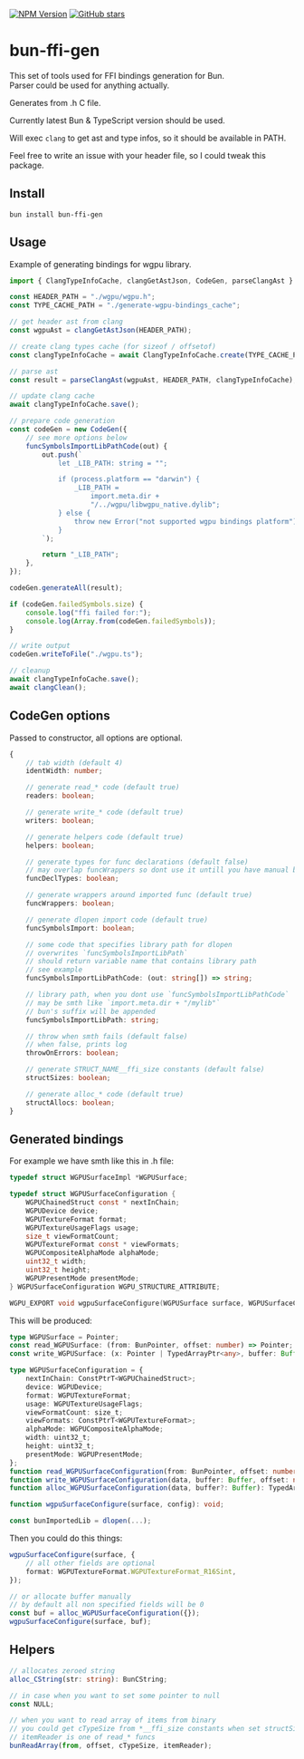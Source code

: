 [![NPM Version](https://badge.fury.io/js/bun-ffi-gen.svg?style=flat)](https://www.npmjs.com/package/bun-ffi-gen)
[![GitHub stars](https://img.shields.io/github/stars/Morglod/bun-ffi-gen.svg?style=social&label=Star)](https://GitHub.com/Morglod/bun-ffi-gen/)

# bun-ffi-gen

This set of tools used for FFI bindings generation for Bun.  
Parser could be used for anything actually.

Generates from .h C file.

Currently latest Bun & TypeScript version should be used.

Will exec `clang` to get ast and type infos, so it should be available in PATH.

Feel free to write an issue with your header file, so I could tweak this package.

## Install

```
bun install bun-ffi-gen
```

## Usage

Example of generating bindings for wgpu library.

```ts
import { ClangTypeInfoCache, clangGetAstJson, CodeGen, parseClangAst } from "bun-ffi-gen";

const HEADER_PATH = "./wgpu/wgpu.h";
const TYPE_CACHE_PATH = "./generate-wgpu-bindings_cache";

// get header ast from clang
const wgpuAst = clangGetAstJson(HEADER_PATH);

// create clang types cache (for sizeof / offsetof)
const clangTypeInfoCache = await ClangTypeInfoCache.create(TYPE_CACHE_PATH);

// parse ast
const result = parseClangAst(wgpuAst, HEADER_PATH, clangTypeInfoCache);

// update clang cache
await clangTypeInfoCache.save();

// prepare code generation
const codeGen = new CodeGen({
    // see more options below
    funcSymbolsImportLibPathCode(out) {
        out.push(`
            let _LIB_PATH: string = "";

            if (process.platform == "darwin") {
                _LIB_PATH =
                    import.meta.dir +
                    "/../wgpu/libwgpu_native.dylib";
            } else {
                throw new Error("not supported wgpu bindings platform");
            }
        `);

        return "_LIB_PATH";
    },
});

codeGen.generateAll(result);

if (codeGen.failedSymbols.size) {
    console.log("ffi failed for:");
    console.log(Array.from(codeGen.failedSymbols));
}

// write output
codeGen.writeToFile("./wgpu.ts");

// cleanup
await clangTypeInfoCache.save();
await clangClean();
```

## CodeGen options

Passed to constructor, all options are optional.

```ts
{
    // tab width (default 4)
    identWidth: number;

    // generate read_* code (default true)
    readers: boolean;

    // generate write_* code (default true)
    writers: boolean;

    // generate helpers code (default true)
    helpers: boolean;

    // generate types for func declarations (default false)
    // may overlap funcWrappers so dont use it untill you have manual bindings
    funcDeclTypes: boolean;

    // generate wrappers around imported func (default true)
    funcWrappers: boolean;

    // generate dlopen import code (default true)
    funcSymbolsImport: boolean;

    // some code that specifies library path for dlopen
    // overwrites `funcSymbolsImportLibPath`
    // should return variable name that contains library path
    // see example
    funcSymbolsImportLibPathCode: (out: string[]) => string;

    // library path, when you dont use `funcSymbolsImportLibPathCode`
    // may be smth like `import.meta.dir + "/mylib"`
    // bun's suffix will be appended
    funcSymbolsImportLibPath: string;

    // throw when smth fails (default false)
    // when false, prints log
    throwOnErrors: boolean;

    // generate STRUCT_NAME__ffi_size constants (default false)
    structSizes: boolean;

    // generate alloc_* code (default true)
    structAllocs: boolean;
}
```

## Generated bindings

For example we have smth like this in .h file:

```c
typedef struct WGPUSurfaceImpl *WGPUSurface;

typedef struct WGPUSurfaceConfiguration {
    WGPUChainedStruct const * nextInChain;
    WGPUDevice device;
    WGPUTextureFormat format;
    WGPUTextureUsageFlags usage;
    size_t viewFormatCount;
    WGPUTextureFormat const * viewFormats;
    WGPUCompositeAlphaMode alphaMode;
    uint32_t width;
    uint32_t height;
    WGPUPresentMode presentMode;
} WGPUSurfaceConfiguration WGPU_STRUCTURE_ATTRIBUTE;

WGPU_EXPORT void wgpuSurfaceConfigure(WGPUSurface surface, WGPUSurfaceConfiguration const * config) WGPU_FUNCTION_ATTRIBUTE;
```

This will be produced:

```ts
type WGPUSurface = Pointer;
const read_WGPUSurface: (from: BunPointer, offset: number) => Pointer;
const write_WGPUSurface: (x: Pointer | TypedArrayPtr<any>, buffer: Buffer, offset: number) => void;

type WGPUSurfaceConfiguration = {
    nextInChain: ConstPtrT<WGPUChainedStruct>;
    device: WGPUDevice;
    format: WGPUTextureFormat;
    usage: WGPUTextureUsageFlags;
    viewFormatCount: size_t;
    viewFormats: ConstPtrT<WGPUTextureFormat>;
    alphaMode: WGPUCompositeAlphaMode;
    width: uint32_t;
    height: uint32_t;
    presentMode: WGPUPresentMode;
};
function read_WGPUSurfaceConfiguration(from: BunPointer, offset: number): WGPUSurfaceConfiguration;
function write_WGPUSurfaceConfiguration(data, buffer: Buffer, offset: number): void;
function alloc_WGPUSurfaceConfiguration(data, buffer?: Buffer): TypedArrayPtr<WGPUSurfaceConfiguration>;

function wgpuSurfaceConfigure(surface, config): void;

const bunImportedLib = dlopen(...);
```

Then you could do this things:

```ts
wgpuSurfaceConfigure(surface, {
    // all other fields are optional
    format: WGPUTextureFormat.WGPUTextureFormat_R16Sint,
});

// or allocate buffer manually
// by default all non specified fields will be 0
const buf = alloc_WGPUSurfaceConfiguration({});
wgpuSurfaceConfigure(surface, buf);
```

## Helpers

```ts
// allocates zeroed string
alloc_CString(str: string): BunCString;

// in case when you want to set some pointer to null
const NULL;

// when you want to read array of items from binary
// you could get cTypeSize from *__ffi_size constants when set structSizes=true in CodeGen
// itemReader is one of read_* funcs
bunReadArray(from, offset, cTypeSize, itemReader);
```
